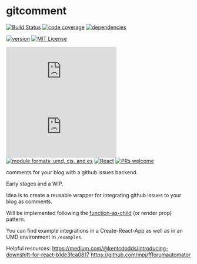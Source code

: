 # gitcomment

[![Build Status](https://travis-ci.org/kriswep/gitcomment.svg?branch=master)](https://travis-ci.org/kriswep/gitcomment)
[![code coverage](https://codecov.io/gh/kriswep/gitcomment/branch/master/graph/badge.svg)](https://codecov.io/gh/kriswep/gitcomment)
[![dependencies](https://david-dm.org/kriswep/gitcomment.svg)](https://david-dm.org/kriswep/gitcomment)

[![version](https://img.shields.io/npm/v/gitcomment.svg?style=flat-square)](https://www.npmjs.com/package/gitcomment)
[![MIT License](https://img.shields.io/npm/l/gitcomment.svg?style=flat-square)](https://github.com/kriswep/gitcomment/blob/master/LICENSE)


[![size (gzip)](http://img.badgesize.io/https://unpkg.com/gitcomment/dist/gitcomment.js?compression=gzip&label=gzip%20size&style=flat-square)](https://unpkg.com/gitcomment/dist/gitcomment.js)
[![size](http://img.badgesize.io/https://unpkg.com/gitcomment/dist/gitcomment.js?label=size&style=flat-square)](https://unpkg.com/gitcomment/dist/gitcomment.js)
[![module formats: umd, cjs, and es](https://img.shields.io/badge/module%20formats-umd%2C%20cjs%2C%20es-brightgreen.svg?style=flat-square)](https://unpkg.com/gitcomment/dist/gitcomment.js)
[![React](https://img.shields.io/badge/%E2%9A%9B%EF%B8%8F-react-00d8ff.svg?style=flat-square)](https://facebook.github.io/react/)
[![PRs welcome](https://img.shields.io/badge/PRs-welcome-brightgreen.svg?style=flat-square)](http://makeapullrequest.com)


comments for your blog with a github issues backend.

Early stages and a  WIP.

Idea is to create a reusable wrapper for integrating github issues to your blog as comments.

Will be implemented following the [function-as-child](https://medium.com/merrickchristensen/function-as-child-components-5f3920a9ace9) (or render prop) pattern.

You can find example integrations in a Create-React-App as well as in an UMD environment in `/examples`.

Helpful resources:
https://medium.com/@kentcdodds/introducing-downshift-for-react-b1de3fca0817
https://github.com/mpj/ffforumautomator
